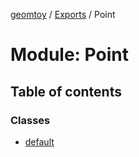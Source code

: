 [geomtoy](../README.md) / [Exports](../modules.md) / Point

# Module: Point

## Table of contents

### Classes

- [default](../classes/Point.default.md)
